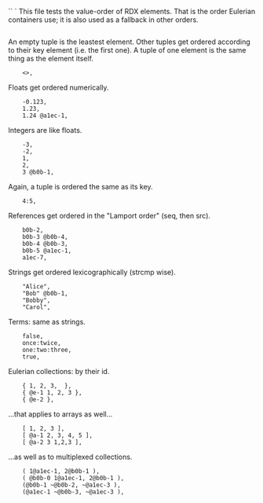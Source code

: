 `` `
This file tests the value-order of RDX elements.
That is the order Eulerian containers use; it is also used as a fallback in other orders.
```

```
An empty tuple is the leastest element.
Other tuples get ordered according to their key element (i.e. the first one).
A tuple of one element is the same thing as the element itself.
```
    <>,
```
Floats get ordered numerically.
```
    -0.123,
    1.23,
    1.24 @a1ec-1,
```
Integers are like floats.
```
    -3,
    -2,
    1,
    2, 
    3 @b0b-1,
```
Again, a tuple is ordered the same as its key.
```
    4:5,
```
References get ordered in the "Lamport order" (seq, then src).
```
    b0b-2,
    b0b-3 @b0b-4,
    b0b-4 @b0b-3,
    b0b-5 @a1ec-1,
    a1ec-7,
```
Strings get ordered lexicographically (strcmp wise).
```
    "Alice",
    "Bob" @b0b-1,
    "Bobby",
    "Carol",
```
Terms: same as strings.
```
    false,
    once:twice,
    one:two:three,
    true,
```
Eulerian collections: by their id.
```
    { 1, 2, 3,  },
    { @e-1 1, 2, 3 },
    { @e-2 },
```
...that applies to arrays as well...
```
    [ 1, 2, 3 ],
    [ @a-1 2, 3, 4, 5 ],
    [ @a-2 3 1,2,3 ],
```
...as well as to multiplexed collections.
```
    ( 1@a1ec-1, 2@b0b-1 ),
    ( @b0b-0 1@a1ec-1, 2@b0b-1 ),
    (@b0b-1 ~@b0b-2, ~@a1ec-3 ),
    (@a1ec-1 ~@b0b-3, ~@a1ec-3 ),
````
